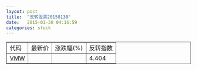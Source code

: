 ```yaml
---
layout: post
title:  "反转股票20150130"
date:   2015-01-30 04:16:59
categories: stock
---
```


<script type="text/javascript">
var stockList = []
stockList.push('gb_vmw');
</script>

<table border="1">
 <tr>
 <td>代码</td>
  <td>最新价</td>
  <td>涨跌幅(%)</td>
 <td>反转指数</td>
</tr>
  <tr id="vmw"><td><a href="http://stock.finance.sina.com.cn/usstock/quotes/VMW.html" target="_blank">VMW</a></td><td></td><td></td><td>4.404</td></tr>
</table>
